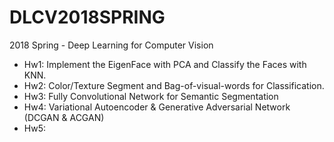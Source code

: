 # DLCV2018SPRING
2018 Spring - Deep Learning for Computer Vision

* Hw1: Implement the EigenFace with PCA and Classify the Faces with KNN. 
* Hw2: Color/Texture Segment and Bag-of-visual-words for Classification.
* Hw3: Fully Convolutional Network for Semantic Segmentation
* Hw4: Variational Autoencoder & Generative Adversarial Network (DCGAN & ACGAN)
* Hw5:

